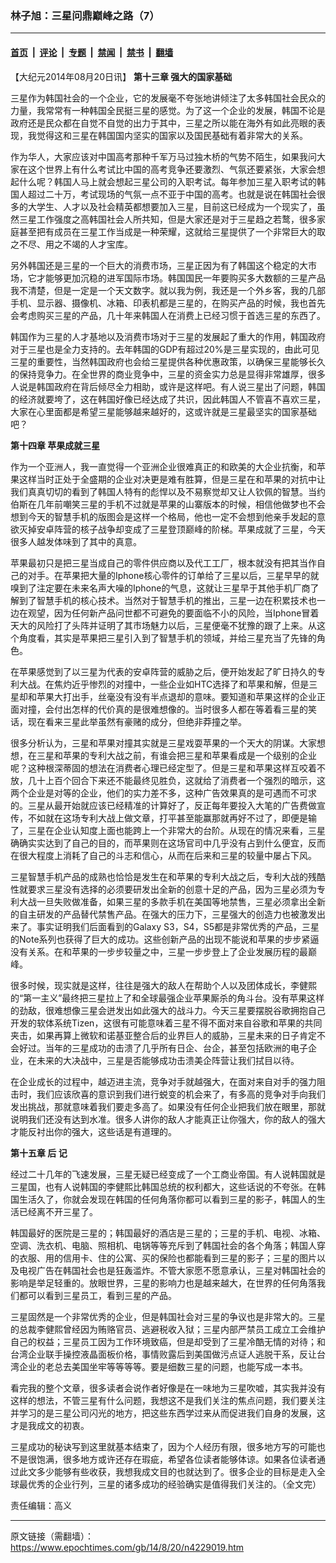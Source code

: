 ### 林子旭：三星问鼎巅峰之路（7）

---

#### [首页](../../../..?n4229019) &nbsp;|&nbsp; [评论](../../../../../epoch-comment?n4229019) &nbsp;|&nbsp; [专题](../../../../../epoch-special?n4229019) &nbsp;|&nbsp; [禁闻](../../../../../epoch-news?n4229019) &nbsp;|&nbsp; [禁书](../../../../../books?n4229019) &nbsp;|&nbsp; [翻墙](https://github.com/gfw-breaker/nogfw/blob/master/README.md?n4229019)


<div class="post_content" id="artbody" itemprop="articleBody">
 <!-- article content begin -->
 <p>
  【大纪元2014年08月20日讯】
  <b>
   第十三章  强大的国家基础
  </b>
 </p>
 <p>
  三星作为韩国社会的一个企业，它的发展毫不夸张地讲倾注了太多韩国社会民众的力量，我常常有一种韩国全民挺三星的感觉。为了这一个企业的发展，韩国不论是政府还是民众都在自觉不自觉的出力于其中，三星之所以能在海外有如此亮眼的表现，我觉得这和三星在韩国国内坚实的国家以及国民基础有着非常大的关系。
 </p>
 <p>
  作为华人，大家应该对中国高考那种千军万马过独木桥的气势不陌生，如果我问大家在这个世界上有什么考试比中国的高考竞争还要激烈、气氛还要紧张，大家会想起什么呢？韩国人马上就会想起三星公司的入职考试。每年参加三星入职考试的韩国人超过二十万，考试现场的气氛一点不亚于中国的高考。也就是说在韩国社会很多的大学生、人才以及社会精英都想要加入三星，目前这已经成为一个现实了，虽然三星工作强度之高韩国社会人所共知，但是大家还是对于三星趋之若鹜，很多家庭甚至把有成员在三星工作当成是一种荣耀，这就给三星提供了一个非常巨大的取之不尽、用之不竭的人才宝库。
 </p>
 <p>
  另外韩国还是三星的一个巨大的消费市场，三星正因为有了韩国这个稳定的大市场，它才能够更加沉稳的进军国际市场。韩国国民一年要购买多大数额的三星产品我不清楚，但是一定是一个天文数字。就以我为例，我还是一个外乡客，我的几部手机、显示器、摄像机、冰箱、印表机都是三星的，在购买产品的时候，我也首先会考虑购买三星的产品，几十年来韩国人在消费上已经习惯于首选三星的东西了。
 </p>
 <p>
  韩国作为三星的人才基地以及消费市场对于三星的发展起了重大的作用，韩国政府对于三星也是全力支持的。去年韩国的GDP有超过20%是三星实现的，由此可见三星的重要性，当然韩国政府也会给三星提供各种优惠政策，以确保三星能够长久的保持竞争力。在全世界的商业竞争中，三星的资金实力总是显得非常雄厚，很多人说是韩国政府在背后倾尽全力相助，或许是这样吧。有人说三星出了问题，韩国的经济就要垮了，这在韩国好像已经达成了共识，因此韩国人不管喜不喜欢三星，大家在心里面都是希望三星能够越来越好的，这或许就是三星最坚实的国家基础吧？
 </p>
 <p>
  <b>
   第十四章  苹果成就三星
  </b>
 </p>
 <p>
  作为一个亚洲人，我一直觉得一个亚洲企业很难真正的和欧美的大企业抗衡，和苹果这样当时正处于全盛期的企业对决更是难有胜算，但是三星在和苹果的对抗中让我们真真切切的看到了韩国人特有的彪悍以及不易察觉却又让人钦佩的智慧。当约伯斯在几年前嘲笑三星的手机不过就是苹果的山寨版本的时候，相信他做梦也不会想到今天的智慧手机的版图会是这样一个格局，他也一定不会想到他亲手发起的意欲灭掉安卓阵营的核子战争却变成了三星登顶巅峰的阶梯。苹果成就了三星，今天很多人越发体味到了其中的真意。
 </p>
 <p>
  苹果最初只是把三星当成自己的零件供应商以及代工工厂，根本就没有把其当作自己的对手。在苹果把大量的Iphone核心零件的订单给了三星以后，三星早早的就嗅到了注定要在未来名声大噪的Iphone的气息，这就让三星早于其他手机厂商了解到了智慧手机的核心技术。当然对于智慧手机的推出，三星一边在积累技术也一边在观望，因为任何新产品问世都不可避免的要面临不小的风险，当Iphone冒着天大的风险打了头阵并证明了其市场魅力以后，三星便毫不犹豫的跟了上来。从这个角度看，其实是苹果把三星引入到了智慧手机的领域，并给三星充当了先锋的角色。
 </p>
 <p>
  在苹果感觉到了以三星为代表的安卓阵营的威胁之后，便开始发起了旷日持久的专利大战。在焦灼近乎惨烈的对撞中，一些企业如HTC选择了和苹果和解，但是三星却和苹果大打出手，丝毫没有没有半点退却的意味。要知道和苹果这样的企业正面对撞，会付出怎样的代价真的是很难想像的。当时很多人都在等着看三星的笑话，现在看来三星此举虽然有豪赌的成分，但绝非莽撞之举。
 </p>
 <p>
  很多分析认为，三星和苹果对撞其实就是三星戏耍苹果的一个天大的阴谋。大家想想，在三星和苹果的专利大战之前，有谁会把三星和苹果看成是一个级别的企业呢？这种根深蒂固的想法在消费者心理已经定型了。但是三星和苹果这样互咬着不放，几十上百个回合下来还不能最终见胜负，这就给了消费者一个强烈的暗示，这两个企业是对等的企业，他们的实力差不多，这种广告效果真的是可遇而不可求的。三星从最开始就应该已经精准的计算好了，反正每年要投入大笔的广告费做宣传，不如就在这场专利大战上做文章，打平甚至能赢那就再好不过了，即便是输了，三星在企业认知度上面也能跨上一个非常大的台阶。从现在的情况来看，三星确确实实达到了自己的目的，而苹果则在这场官司中几乎没有占到什么便宜，反而在很大程度上消耗了自己的斗志和信心，从而在后来和三星的较量中屡占下风。
 </p>
 <p>
  三星智慧手机产品的成熟也恰恰是发生在和苹果的专利大战之后，专利大战的残酷性就要求三星没有选择的必须要研发出全新的创意十足的产品，因为三星必须为专利大战一旦失败做准备，如果三星的多款手机在美国等地禁售，三星必须拿出全新的自主研发的产品替代禁售产品。在强大的压力下，三星强大的创造力也被激发出来了。事实证明我们后面看到的Galaxy S3，S4，S5都是非常优秀的产品，三星的Note系列也获得了巨大的成功。这些创新产品的出现不能说和苹果的步步紧逼没有关系。在和苹果的一步步较量之中，三星一步步登上了企业发展历程的最巅峰。
 </p>
 <p>
  很多时候，现实就是这样，往往是强大的敌人在帮助个人以及团体成长，李健熙的“第一主义”最终把三星拉上了和全球最强企业苹果厮杀的角斗台。没有苹果这样的劲敌，很难想像三星会迸发出如此强大的战斗力。今天三星要摆脱谷歌拥抱自己开发的软体系统Tizen，这很有可能意味着三星不得不面对来自谷歌和苹果的共同夹击，如果再算上微软和诺基亚整合后的业界巨人的威胁，三星未来的日子肯定不会好过。当年的三星成功的击溃了几乎所有日企、台企，甚至包括欧洲的电子企业，在未来的大决战中，三星是否能够成功击溃美企阵营让我们拭目以待。
 </p>
 <p>
  在企业成长的过程中，越迈进主流，竞争对手就越强大，在面对来自对手的强力阻击时，我们应该欣喜的意识到我们进行蜕变的机会来了，有多高的竞争对手向我们发出挑战，那就意味着我们要走多高了。如果没有任何企业把我们放在眼里，那就说明我们还没有达到水准。很多人讲你的敌人才能真正让你强大，你的敌人的强大才能反衬出你的强大，这些话是有道理的。
 </p>
 <p>
  <b>
   第十五章  后 记
  </b>
 </p>
 <p>
  经过二十几年的飞速发展，三星无疑已经变成了一个工商业帝国。有人说韩国就是三星国，也有人说韩国的李健熙比韩国总统的权利都大，这些话说的不夸张。在韩国生活久了，你就会发现在韩国的任何角落你都可以看到三星的影子，韩国人的生活已经离不开三星了。
 </p>
 <p>
  韩国最好的医院是三星的；韩国最好的酒店是三星的；三星的手机、电视、冰箱、空调、洗衣机、电脑、照相机、电锅等等充斥到了韩国社会的各个角落；韩国人穿的衣服、用的信用卡、住的公寓、买的保险也都能看到三星的影子；三星的图片以及电视广告在韩国社会也是狂轰滥炸。不管大家愿不愿意承认，三星对韩国社会的影响是举足轻重的。放眼世界，三星的影响力也是越来越大，在世界的任何角落我们都可以看到三星员工，看到三星的产品。
 </p>
 <p>
  三星固然是一个非常优秀的企业，但是韩国社会对三星的争议也是非常大的。三星的总裁李健熙曾经因为贿赂官员、逃避税收入狱；三星内部严禁员工成立工会维护自己的权益；三星员工因为工作环境致癌，但是却受到了三星冷酷无情的对待；和台湾企业联手操控液晶面板价格，事情败露后到美国做污点证人逃脱干系，反让台湾企业的老总去美国坐牢等等等等。要是细数三星的问题，也能写成一本书。
 </p>
 <p>
  看完我的整个文章，很多读者会说作者好像是在一味地为三星吹嘘，其实我并没有这样的想法，不管三星有什么问题，我想这不是我们关注的焦点问题，我们要关注并学习的是三星公司闪光的地方，把这些东西学过来从而促进我们自身的发展，这才是我成文的初衷。
 </p>
 <p>
  三星成功的秘诀写到这里就基本结束了，因为个人经历有限，很多地方写的可能也不是很饱满，很多地方或许还存在瑕疵，希望各位读者能够体谅。如果各位读者通过此文多少能够有些收获，我想我成文目的也就达到了。很多企业的目标是走入全球最优秀的企业行列，三星的诸多成功的经验确实是值得我们关注的。（全文完）
 </p>
 <p>
  责任编辑：高义
 </p>
 <!-- article content end -->
 <div id="below_article_ad">
 </div>
</div>


---

原文链接（需翻墙）：https://www.epochtimes.com/gb/14/8/20/n4229019.htm